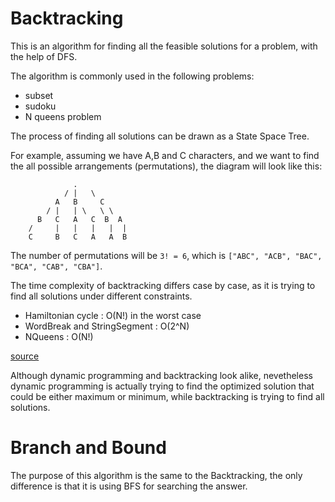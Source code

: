 # Backtracking

This is an algorithm for finding all the feasible solutions for a problem,
with the help of DFS.

The algorithm is commonly used in the following problems:

- subset
- sudoku
- N queens problem

The process of finding all solutions can be drawn as a State Space Tree.

For example, assuming we have A,B and C characters, and we want to find the all possible arrangements (permutations), the diagram will look like this:

```
              .
            / |   \
          A   B     C
        / |   | \   \ \
      B   C   A   C  B  A
    /     |   |   |   |  |
    C     B   C   A   A  B
```

The number of permutations will be `3! = 6`, which is `["ABC", "ACB", "BAC", "BCA", "CAB", "CBA"]`.

The time complexity of backtracking differs case by case, as it is trying to find all solutions under different constraints.

- Hamiltonian cycle : O(N!) in the worst case
- WordBreak and StringSegment : O(2^N)
- NQueens : O(N!)

[source](https://stackoverflow.com/questions/20049829/how-to-calculate-time-complexity-of-backtracking-algorithm)

Although dynamic programming and backtracking look alike, nevetheless dynamic programming is actually trying to find the optimized solution that could be either maximum or minimum, while backtracking is trying to find all solutions.

# Branch and Bound

The purpose of this algorithm is the same to the Backtracking, the only difference is that it is using BFS for searching the answer.
